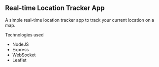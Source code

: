 ## Real-time Location Tracker App
A simple real-time location tracker app to track your current location on a map.


Technologies used
- NodeJS 
- Express
- WebSocket
- Leaflet
